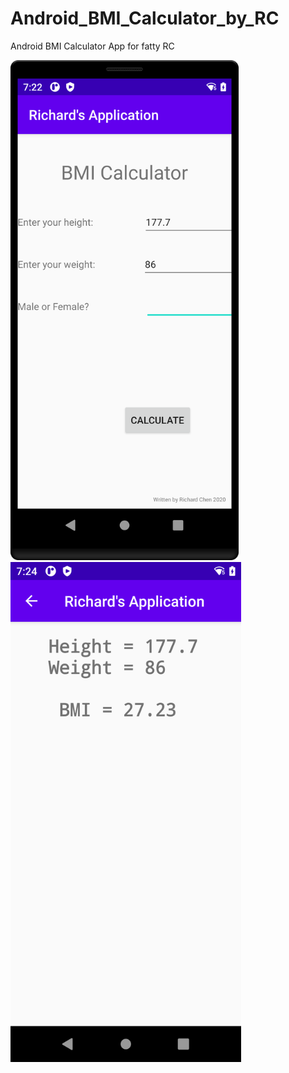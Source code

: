 # Android_BMI_Calculator_by_RC
Android BMI Calculator App for fatty RC

<img width=“464” height="800" src="./device-2020-07-08-152323.png">
<img width=“464” height="800" src="./device-2020-07-08-152500.png">
